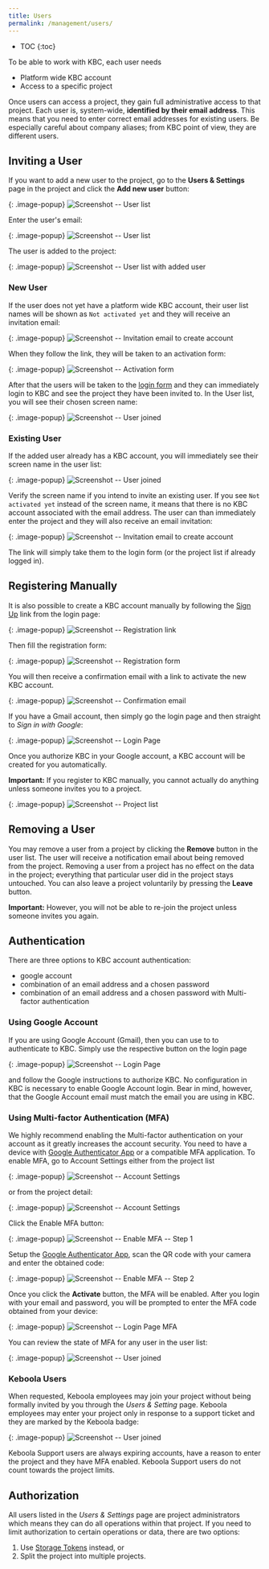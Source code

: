 ```yaml
---
title: Users
permalink: /management/users/
---
```


* TOC
{:toc}

To be able to work with KBC, each user needs

- Platform wide KBC account
- Access to a specific project

Once users can access a project, they gain full administrative access to that project. 
Each user is, system-wide, **identified by their email address**.
This means that you need to enter correct email addresses for existing users. 
Be especially careful about company aliases; from KBC point of view, they are different users.

## Inviting a User
If you want to add a new user to the project, go to the **Users & Settings** page in the project and 
click the **Add new user** button:

{: .image-popup}
![Screenshot -- User list](/management/users/users-list-1.png)

Enter the user's email:

{: .image-popup}
![Screenshot -- User list](/management/users/invite-project-1.png)

The user is added to the project:

{: .image-popup}
![Screenshot -- User list with added user](/management/users/users-list-2.png)

### New User
If the user does not yet have a platform wide KBC account, their user list names will be shown as 
`Not activated yet` and they will receive an invitation email:

{: .image-popup}
![Screenshot -- Invitation email to create account](/management/users/invite-project-2.png)

When they follow the link, they will be taken to an activation form:

{: .image-popup}
![Screenshot -- Activation form](/management/users/register-2.png)

After that the users will be taken to the [login form](todo) and they can immediately login to KBC 
and see the project they have been invited to.
In the User list, you will see their chosen screen name:

{: .image-popup}
![Screenshot -- User joined](/management/users/users-list-3.png)

### Existing User
If the added user already has a KBC account, you will immediately see their screen name in the user list:

{: .image-popup}
![Screenshot -- User joined](/management/users/users-list-3.png)

Verify the screen name if you intend to invite an existing user. 
If you see `Not activated yet` instead of the screen name, it means that there is no KBC account associated with the email address. 
The user can than immediately enter the project and they will also receive an email invitation:

{: .image-popup}
![Screenshot -- Invitation email to create account](/management/users/invite-project-3.png)

The link will simply take them to the login form (or the project list if already logged in).

## Registering Manually
It is also possible to create a KBC account manually by following the [Sign Up](https://connection.keboola.com/admin/auth/register) link
from the login page:

{: .image-popup}
![Screenshot -- Registration link](/management/users/register-0.png)

Then fill the registration form:

{: .image-popup}
![Screenshot -- Registration form](/management/users/register-1.png)

You will then receive a confirmation email with a link to activate the new KBC account.

{: .image-popup}
![Screenshot -- Confirmation email](/management/users/register-3.png)

If you have a Gmail account, then simply go the login page and then straight to *Sign in with Google*:

{: .image-popup}
![Screenshot -- Login Page](/management/users/login-1.png)

Once you authorize KBC in your Google account, a KBC account will be created for you automatically.

**Important:** If you register to KBC manually, you cannot actually do anything unless someone invites you to a project.

{: .image-popup}
![Screenshot -- Project list](/management/users/project-list.png)

## Removing a User
You may remove a user from a project by clicking the **Remove** button in the user list. 
The user will receive a notification email about being removed from the project. 
Removing a user from a project has no effect on the data in the project; 
everything that particular user did in the project stays untouched. 
You can also leave a project voluntarily by pressing the **Leave** button. 

**Important:** However, you will not be able to re-join the project unless someone invites you again.

## Authentication
There are three options to KBC account authentication:

- google account
- combination of an email address and a chosen password
- combination of an email address and a chosen password with Multi-factor authentication

### Using Google Account
If you are using Google Account (Gmail), then you can use to to authenticate to KBC. 
Simply use the respective button on the login page

{: .image-popup}
![Screenshot -- Login Page](/management/users/login-1.png)

and follow the Google instructions to authorize KBC. 
No configuration in KBC is necessary to enable Google Account login.
Bear in mind, however, that the Google Account email must match the email you are using in KBC.

### Using Multi-factor Authentication (MFA)
We highly recommend enabling the Multi-factor authentication on your account as it greatly increases the account security.
You need to have a device with [Google Authenticator App](https://support.google.com/accounts/answer/1066447?hl=en) or
a compatible MFA application. To enable MFA, go to Account Settings either from the project list

{: .image-popup}
![Screenshot -- Account Settings](/management/users/profile-setting-1.png)

or from the project detail:

{: .image-popup}
![Screenshot -- Account Settings](/management/users/profile-setting-2.png)

Click the Enable MFA button:

{: .image-popup}
![Screenshot -- Enable MFA -- Step 1](/management/users/enable-mfa-1.png)

Setup the [Google Authenticator App](https://support.google.com/accounts/answer/1066447?hl=en), scan the
QR code with your camera and enter the obtained code:

{: .image-popup}
![Screenshot -- Enable MFA -- Step 2](/management/users/enable-mfa-2.png)

Once you click the **Activate** button, the MFA will be enabled. After you login with your email and password, 
you will be prompted to enter the MFA code obtained from your device:

{: .image-popup}
![Screenshot -- Login Page MFA](/management/users/login-3.png)

You can review the state of MFA for any user in the user list:

{: .image-popup}
![Screenshot -- User joined](/management/users/users-list-3.png)

### Keboola Users
When requested, Keboola employees may join your project without being formally invited by you through the *Users & Setting* page.
Keboola employees may enter your project only in response to a support ticket and they are marked by the Keboola badge:

{: .image-popup}
![Screenshot -- User joined](/management/users/users-list-5.png)

Keboola Support users are always expiring accounts, have a reason to enter the project and they have MFA enabled. 
Keboola Support users do not count towards the project limits.

## Authorization
All users listed in the *Users & Settings* page are project administrators which means they can do all operations
within that project. If you need to limit authorization to certain operations or data, there are two options:

1. Use [Storage Tokens](/storage/tokens/) instead, or
2. Split the project into multiple projects.
